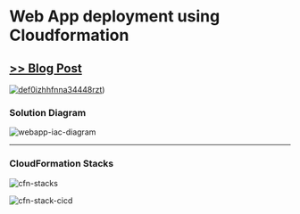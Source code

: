 # Web App deployment using Cloudformation

## [>> Blog Post](https://dev.to/aws-builders/deploying-your-app-with-aws-cloudformation-and-codepipeline-eea)
[![def0izhhfnna34448rzt](https://github.com/astroveny/WebApp-Iac-CICD/assets/91587569/c120563b-7e07-4bf8-9716-747ef7a55dde)](https://dev.to/aws-builders/deploying-your-app-with-aws-cloudformation-and-codepipeline-eea))


### Solution Diagram

![webapp-iac-diagram](https://github.com/astroveny/WebApp-Iac-CICD/assets/91587569/5a5456c9-af28-4ce9-9c09-b145d7c93770)  

  ---
### CloudFormation Stacks

![cfn-stacks](https://github.com/astroveny/WebApp-Iac-CICD/assets/91587569/7512386b-09b2-4643-b234-ecbf6e57948b)  


![cfn-stack-cicd](https://github.com/astroveny/WebApp-Iac-CICD/assets/91587569/5627ec2e-6b19-4492-aa7f-dde888695b57)
